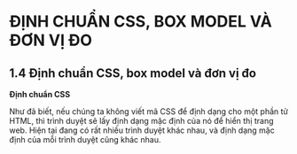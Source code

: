 # ĐỊNH CHUẨN CSS, BOX MODEL VÀ ĐƠN VỊ ĐO

## 1.4  Định chuẩn CSS, box model và đơn vị đo

**Định chuẩn CSS**

Như đã biết, nếu chúng ta không viết mã CSS để định dạng cho một phần tử HTML, thì trình duyệt sẽ lấy định dạng mặc định của nó để hiển thị trang web. Hiện tại đang có rất nhiều trình duyệt khác nhau, và định dạng mặc định của mỗi trình duyệt cũng khác nhau.
